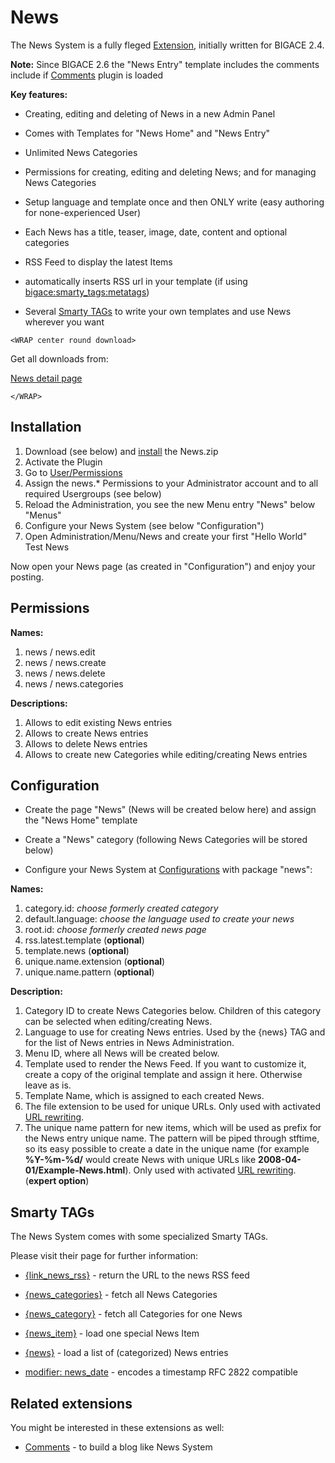 # News

The News System is a fully fleged [Extension](extensions), initially written for BIGACE 2.4.

**Note:** Since BIGACE 2.6 the "News Entry" template includes the comments include if [Comments](extensions/addon/comments) plugin is loaded

__Key features:__


*  Creating, editing and deleting of News in a new Admin Panel

*  Comes with Templates for "News Home" and "News Entry"

*  Unlimited News Categories

*  Permissions for creating, editing and deleting News; and for managing News Categories

*  Setup language and template once and then ONLY write (easy authoring for none-experienced User)

*  Each News has a title, teaser, image, date, content and optional categories

*  RSS Feed to display the latest Items

*  automatically inserts RSS url in your template (if using [bigace:smarty_tags:metatags](smarty_tags/metatags))

*  Several [Smarty TAGs](smarty_tags) to write your own templates and use News wherever you want

`<WRAP center round download>`

Get all downloads from:

[News detail page](http://www.bigace.de/plugins/detail/26-News)

`</WRAP>`

## Installation

 1.  Download (see below) and [install](manual/updates) the News.zip
 2.  Activate the Plugin
 3.  Go to [User/Permissions](manual/grouppermission)
 4.  Assign the news.* Permissions to your Administrator account and to all required Usergroups (see below)
 5.  Reload the Administration, you see the new Menu entry "News" below "Menus"
 6.  Configure your News System (see below "Configuration")
 7.  Open Administration/Menu/News and create your first "Hello World" Test News

Now open your News page (as created in "Configuration") and enjoy your posting.

## Permissions

__Names:__
 1.  news / news.edit
 2.  news / news.create
 3.  news / news.delete
 4.  news / news.categories

__Descriptions:__
 1.  Allows to edit existing News entries
 2.  Allows to create News entries
 3.  Allows to delete News entries
 4.  Allows to create new Categories while editing/creating News entries

## Configuration


*  Create the page "News" (News will be created below here) and assign the "News Home" template

*  Create a "News" category (following News Categories will be stored below)

*  Configure your News System at [Configurations](manual/configurations) with package "news":

__Names:__
 1.  category.id: *choose formerly created category*
 2.  default.language: *choose the language used to create your news*
 3.  root.id: *choose formerly created news page*
 4.  rss.latest.template (**optional**)
 5.  template.news (**optional**)
 6.  unique.name.extension (**optional**)
 7.  unique.name.pattern (**optional**)

__Description:__
 1.  Category ID to create News Categories below. Children of this category can be selected when editing/creating News.
 2.  Language to use for creating News entries. Used by the {news} TAG and for the list of News entries in News Administration.
 3.  Menu ID, where all News will be created below.
 4.  Template used to render the News Feed. If you want to customize it, create a copy of the original template and assign it here. Otherwise leave as is.
 5.  Template Name, which is assigned to each created News.
 6.  The file extension to be used for unique URLs. Only used with activated [URL rewriting](administration/urlrewriting).
 7.  The unique name pattern for new items, which will be used as prefix for the News entry unique name. The pattern will be piped through stftime, so its easy possible to create a date in the unique name (for example **%Y-%m-%d/** would create News with unique URLs like **2008-04-01/Example-News.html**).  Only used with activated [URL rewriting](administration/urlrewriting). (**expert option**)


## Smarty TAGs

The News System comes with some specialized Smarty TAGs.

Please visit their page for further information:

*  [{link_news_rss}](smarty_tags/link_news_rss) - return the URL to the news RSS feed

*  [{news_categories}](smarty_tags/news_categories) - fetch all News Categories

*  [{news_category}](smarty_tags/news_category) - fetch all Categories for one News

*  [{news_item}](smarty_tags/news_item) - load one special News Item

*  [{news}](smarty_tags/news) - load a list of (categorized) News entries

*  [modifier: news_date](smarty_tags/news_date) - encodes a timestamp RFC 2822 compatible

## Related extensions

You might be interested in these extensions as well:


*  [Comments](extensions/addon/comments) - to build a blog like News System

